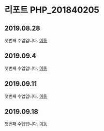 # 리포트 PHP_201840205

## 2019.08.28 
첫번째 수업입니다. [이동](./01)  

## 2019.09.4 
첫번째 수업입니다. [이동](./02/lecture_02)  

## 2019.09.11 
첫번째 수업입니다. [이동](lecture_03)  

## 2019.09.18 
첫번째 수업입니다. [이동](lecture_04)  